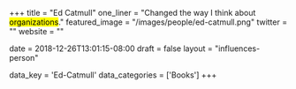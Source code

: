 +++
title = "Ed Catmull"
one_liner = "Changed the way I think about <mark>organizations</mark>."
featured_image = "/images/people/ed-catmull.png"
twitter = ""
website = ""

date = 2018-12-26T13:01:15-08:00
draft = false
layout = "influences-person"

data_key = 'Ed-Catmull'
data_categories = ['Books']
+++

